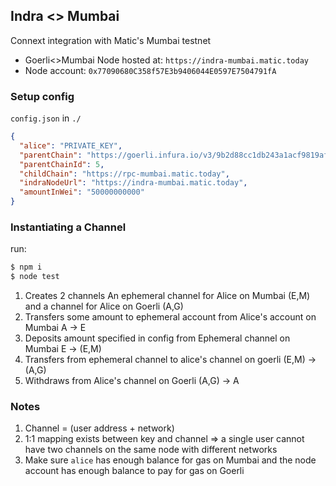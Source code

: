 ## Indra <> Mumbai 
Connext integration with Matic's Mumbai testnet

- Goerli<>Mumbai Node hosted at: `https://indra-mumbai.matic.today`
- Node account: `0x77090680C358f57E3b9406044E0597E7504791fA`

### Setup config

`config.json` in `./`

```json
{
  "alice": "PRIVATE_KEY",
  "parentChain": "https://goerli.infura.io/v3/9b2d88cc1db243a1acf9819af5f4302d",
  "parentChainId": 5,
  "childChain": "https://rpc-mumbai.matic.today",
  "indraNodeUrl": "https://indra-mumbai.matic.today",
  "amountInWei": "50000000000"
}

```

### Instantiating a Channel

run:
```bash
$ npm i
$ node test
```
1. Creates 2 channels
    An ephemeral channel for Alice on Mumbai (E,M) and a channel for Alice on Goerli (A,G)
2. Transfers some amount to ephemeral account from Alice's account on Mumbai A -> E
3. Deposits amount specified in config from Ephemeral channel on Mumbai E -> (E,M)
4. Transfers from ephemeral channel to alice's channel on goerli (E,M) -> (A,G)
5. Withdraws from Alice's channel on Goerli (A,G) -> A


### Notes

1. Channel = (user address + network)
2. 1:1 mapping exists between key and channel => a single user cannot have two channels on the same node with different networks
3. Make sure `alice` has enough balance for gas on Mumbai and the node account has enough balance to pay for gas on Goerli

